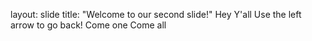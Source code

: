 layout: slide
title: "Welcome to our second slide!"
Hey Y'all
Use the left arrow to go back!
Come one Come all
